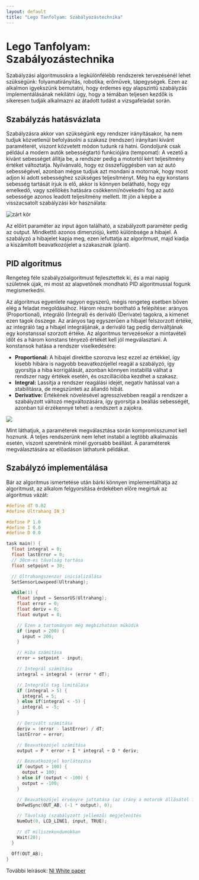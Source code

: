 ```yaml
---
layout: default
title: "Lego Tanfolyam: Szabályozástechnika"
---
```


# Lego Tanfolyam: Szabályozástechnika

Szabályzási algoritmusokra a legkülönfélébb rendszerek tervezésénél lehet szükségünk: folyamatirányítás, robotika, erőművek, tápegységek. Ezen az alkalmon igyekszünk bemutatni, hogy érdemes egy alapszintű szabályzás implementálásának nekilátni úgy, hogy a témában teljesen kezdők is sikeresen tudják alkalmazni az átadott tudást a vizsgafeladat során.

## Szabályzás hatásvázlata

Szabályzásra akkor van szükségünk egy rendszer irányításakor, ha nem tudjuk közvetlenül befolyásolni a szakasz (rendszer) irányítani kívánt paraméterét, viszont közvetett módon tudunk rá hatni. Gondoljunk csak például a modern autók sebességtartó funkciójára (tempomat): A vezető a kívánt sebességet állítja be, a rendszer pedig a motortól kért teljesítmény értéket változtatja. Nyilvánvaló, hogy ez összefüggésben van az autó sebességével, azonban mégse tudjuk azt mondani a motornak, hogy most adjon ki adott sebességhez szükséges teljesítményt. Még ha egy konstans sebesség tartását írjuk is elő, akkor is könnyen belátható, hogy egy emelkedő, vagy széllökés hatására csökkenni/növekedni fog az autó sebessége azonos leadott teljesítmény mellett. Itt jön a képbe a visszacsatolt szabályzási kör használata:

![zárt kör](https://www.tutorialspoint.com/control_systems/images/closed_loop.jpg)

Az előírt paraméter az input ágon található, a szabályzott paraméter pedig az output. Mindkettő azonos dimenziójú, kettő különbsége a hibajel. A szabályzó a hibajelet kapja meg, ezen lefuttatja az algoritmust, majd kiadja a kiszámított beavatkozójelet a szakasznak (plant).

## PID algoritmus

Rengeteg féle szabályzóalgoritmust fejlesztettek ki, és a mai napig születnek újak, mi most az alapvetőnek mondható PID algoritmussal fogunk megismerkedni.

Az algoritmus egyenlete nagyon egyszerű, mégis rengeteg esetben bőven elég a feladat megoldásához. Három részre bontható a felépítése: arányos (Proportional), integráló (Integral) és deriváló (Derivate) tagokra, a kimenet ezen tagok összege. Az arányos tag egyszerűen a hibajel felszorzott értéke, az integráló tag a hibajel integráljának, a deriváló tag pedig deriváltjának egy konstanssal szorzott értéke. Az algoritmus tervezésekor a mintavételi időt és a három konstans tényező értékét kell jól megválasztani. A konstansok hatása a rendszer viselkedésére:

- **Proportional:** A hibajel direktbe szorozva lesz ezzel az értékkel, így kisebb hibára is nagyobb beavatkozójellel reagál a szabályzó, így gyorsítja a hiba korrigálását, azonban könnyen instabillá válhat a rendszer nagy értékek esetén, és oszcillációba kezdhet a szakasz.
- **Integral:** Lassítja a rendszer reagálási idejét, negatív hatással van a stabilitásra, de megszünteti az állandó hibát.
- **Derivative:** Értékének növelésével agresszívebben reagál a rendszer a szabályzott változó megváltozására, így gyorsítja a beállás sebességét, azonban túl érzékennyé teheti a rendszert a zajokra.

![](https://upload.wikimedia.org/wikipedia/commons/3/33/PID_Compensation_Animated.gif)

Mint láthatjuk, a paraméterek megválasztása során kompromisszumot kell hoznunk. A teljes rendszerünk nem lehet instabil a legtöbb alkalmazás esetén, viszont szeretnénk minél gyorsabb beállást. A paraméterek megválasztására az előadáson láthatunk példákat.

## Szabályzó implementálása

Bár az algoritmus ismertetése után bárki könnyen implementálhatja az algoritmust, az alkalom felgyorsítása érdekében előre megírtuk az algoritmus vázát:

```c
#define dT 0.02
#define Ultrahang IN_3

#define P 1.0
#define I 0.0
#define D 0.0

task main() {
  float integral = 0;
  float lastError = 0;
  // 30cm-es távolság tartása
  float setpoint = 30;

  // Ultrahangszenzor inicializálása
  SetSensorLowspeed(Ultrahang);

  while(1) {
    float input = SensorUS(Ultrahang);
    float error = 0;
    float deriv = 0;
    float output = 0;

    // Ezen a tartományon még megbízhatóan működik
    if (input > 200) {
      input = 200;
    }

    // Hiba számítása
    error = setpoint - input;

    // Integrál számítása
    integral = integral + (error * dT);

    // Integráló tag limitálása
    if (integral > 5) {
      integral = 5;
    } else if(integral < -5) {
      integral = -5;
    }

    // Derivált számítása
    deriv = (error - lastError) / dT;
    lastError = error;

    // Beavatkozójel számítása
    output = P * error + I * integral + D * deriv;

    // Beavatkozójel korlátozása
    if (output > 100) {
      output = 100;
    } else if (output < -100) {
      output = -100;
    }

    // Beavatkozójel érvényre juttatása (az irány a motorok állásától függhet rover-enként)
    OnFwdSync(OUT_AB, (-1 * output), 0);

    // Távolság (szabályzott jellemző) megjelenítés
    NumOut(0, LCD_LINE1, input, TRUE);

    // dT miliszekundumokban
    Wait(20);
  }

  Off(OUT_AB);
}
```

További leírások:
[NI White paper](http://www.ni.com/white-paper/3782/en/)
